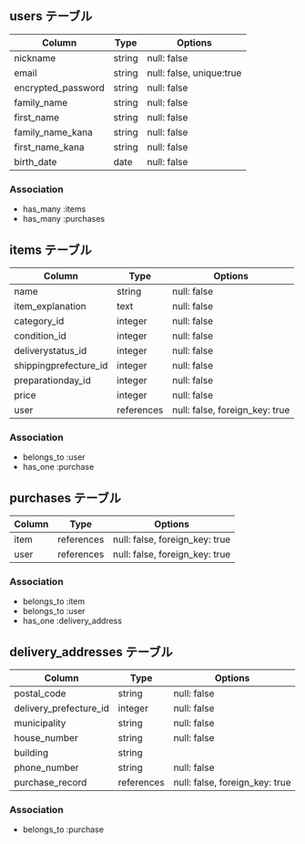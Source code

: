 ## users テーブル

| Column             | Type     | Options                  |
|--------------------|----------|--------------------------|
| nickname           | string   | null: false              |
| email              | string   | null: false, unique:true |
| encrypted_password | string   | null: false              |
| family_name        | string   | null: false              |
| first_name         | string   | null: false              |
| family_name_kana   | string   | null: false              |
| first_name_kana    | string   | null: false              |
| birth_date         | date     | null: false              |


### Association
- has_many :items
- has_many :purchases


## items テーブル

| Column                 | Type       | Options                        |
|------------------------|------------|--------------------------------|
| name                   | string     | null: false                    |
| item_explanation       | text       | null: false                    |
| category_id            | integer    | null: false                    |
| condition_id           | integer    | null: false                    |
| deliverystatus_id      | integer    | null: false                    |
| shippingprefecture_id  | integer    | null: false                    |
| preparationday_id      | integer    | null: false                    |
| price                  | integer    | null: false                    |
| user                   | references | null: false, foreign_key: true |


### Association
- belongs_to :user
- has_one :purchase


## purchases テーブル

| Column              | Type       | Options                        |
|---------------------|------------|--------------------------------|
| item                | references | null: false, foreign_key: true |
| user                | references | null: false, foreign_key: true |


### Association
- belongs_to :item
- belongs_to :user
- has_one :delivery_address


## delivery_addresses テーブル

| Column                 | Type       | Options                        |
|------------------------|------------|--------------------------------|
| postal_code            | string     | null: false                    |
| delivery_prefecture_id | integer    | null: false                    |
| municipality           | string     | null: false                    |
| house_number           | string     | null: false                    |
| building               | string     |                                |
| phone_number           | string     | null: false                    |
| purchase_record        | references | null: false, foreign_key: true |


### Association
- belongs_to :purchase